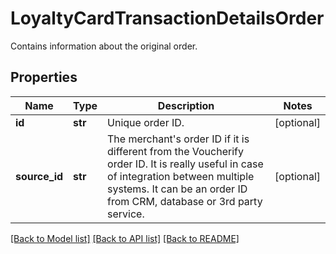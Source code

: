 # LoyaltyCardTransactionDetailsOrder

Contains information about the original order.

## Properties
Name | Type | Description | Notes
------------ | ------------- | ------------- | -------------
**id** | **str** | Unique order ID. | [optional] 
**source_id** | **str** | The merchant&#39;s order ID if it is different from the Voucherify order ID. It is really useful in case of integration between multiple systems. It can be an order ID from CRM, database or 3rd party service. | [optional] 

[[Back to Model list]](../README.md#documentation-for-models) [[Back to API list]](../README.md#documentation-for-api-endpoints) [[Back to README]](../README.md)


